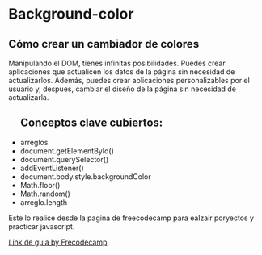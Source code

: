 # Background-color
  <h2>Cómo crear un cambiador de colores</h2>
    <p>
        Manipulando el DOM, tienes infinitas posibilidades. Puedes crear aplicaciones que actualicen los datos de la página sin necesidad de actualizarlos. Además, puedes crear aplicaciones personalizables por el usuario y, despues, cambiar el diseño de la página sin necesidad de actualizarla.
    </p>
    <ul>
        <h2>Conceptos clave cubiertos:</h2>
        <li>arreglos</li>
        <li>document.getElementById()</li>
        <li>document.querySelector()</li>
        <li>addEventListener()</li>
        <li>document.body.style.backgroundColor</li>
        <li>Math.floor()</li>
        <li>Math.random()</li>
        <li>arreglo.length</li>
    </ul>

 <p>
        Este lo realice desde la  pagina de freecodecamp para ealzair poryectos y practicar javascript.
    </p>
    
   <a href="https://www.freecodecamp.org/espanol/news/40-proyectos-de-javascript-para-principiantes-ideas-faciles-para-empezar-a-codificar-en-js/#c-mo-crear-un-cambiador-de-colores">
  Link de guia by Frecodecamp
</a>
  
    
